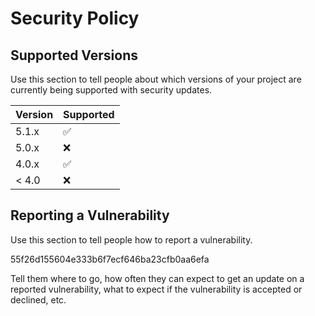 # Security Policy

## Supported Versions

Use this section to tell people about which versions of your project are
currently being supported with security updates.

| Version | Supported          |
| ------- | ------------------ |
| 5.1.x   | :white_check_mark: |
| 5.0.x   | :x:                |
| 4.0.x   | :white_check_mark: |
| < 4.0   | :x:                |

## Reporting a Vulnerability

Use this section to tell people how to report a vulnerability.

55f26d155604e333b6f7ecf646ba23cfb0aa6efa

Tell them where to go, how often they can expect to get an update on a
reported vulnerability, what to expect if the vulnerability is accepted or
declined, etc.
